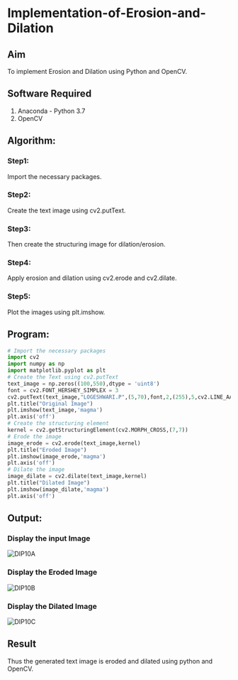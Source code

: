# Implementation-of-Erosion-and-Dilation
## Aim
To implement Erosion and Dilation using Python and OpenCV.
## Software Required
1. Anaconda - Python 3.7
2. OpenCV
## Algorithm:
### Step1:

Import the necessary packages.
### Step2:

Create the text image using cv2.putText.
### Step3:

Then create the structuring image for dilation/erosion.
### Step4:

Apply erosion and dilation using cv2.erode and cv2.dilate.
### Step5:

Plot the images using plt.imshow.

 
## Program:

``` Python
# Import the necessary packages
import cv2
import numpy as np
import matplotlib.pyplot as plt
# Create the Text using cv2.putText
text_image = np.zeros((100,550),dtype = 'uint8')
font = cv2.FONT_HERSHEY_SIMPLEX = 3
cv2.putText(text_image,"LOGESHWARI.P",(5,70),font,2,(255),5,cv2.LINE_AA)
plt.title("Original Image")
plt.imshow(text_image,'magma')
plt.axis('off')
# Create the structuring element
kernel = cv2.getStructuringElement(cv2.MORPH_CROSS,(7,7))
# Erode the image
image_erode = cv2.erode(text_image,kernel)
plt.title("Eroded Image")
plt.imshow(image_erode,'magma')
plt.axis('off')
# Dilate the image
image_dilate = cv2.dilate(text_image,kernel)
plt.title("Dilated Image")
plt.imshow(image_dilate,'magma')
plt.axis('off')
```
## Output:

### Display the input Image

![DIP10A](https://github.com/logeshwari2004/Implementation-of-Erosion-and-Dilation/assets/94211349/366049f9-4592-4926-81b9-5aca3d46c42a)

### Display the Eroded Image
![DIP10B](https://github.com/logeshwari2004/Implementation-of-Erosion-and-Dilation/assets/94211349/b059dd3c-d1a6-440b-876f-dd65dfccafb9)

### Display the Dilated Image
![DIP10C](https://github.com/logeshwari2004/Implementation-of-Erosion-and-Dilation/assets/94211349/fb4ad9f5-7f8f-4771-9425-ca9b16354b7f)

## Result
Thus the generated text image is eroded and dilated using python and OpenCV.
